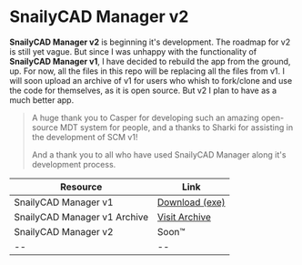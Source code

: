 # SnailyCAD Manager v2

**SnailyCAD Manager v2** is beginning it's development. The roadmap for v2 is still yet vague. But since I was unhappy with the functionality of **SnailyCAD Manager v1**, I have decided to rebuild the app from the ground, up. For now, all the files in this repo will be replacing all the files from v1. I will soon upload an archive of v1 for users who whish to fork/clone and use the code for themselves, as it is open source. But v2 I plan to have as a much better app.

> A huge thank you to Casper for developing such an amazing open-source MDT system for people, and a thanks to Sharki for assisting in the development of SCM v1!
>
> And a thank you to all who have used SnailyCAD Manager along it's development process.

| Resource                     | Link                                                                               |
| ---------------------------- | ---------------------------------------------------------------------------------- |
| SnailyCAD Manager v1         | [Download (exe)](https://manager.cossys.tk/)                                       |
| SnailyCAD Manager v1 Archive | [Visit Archive](https://github.com/WhitigolProd/SnailyCAD-Manager/tree/v1-archive) |
| SnailyCAD Manager v2         | Soon™                                                                              |
| --                           | --                                                                                 |
